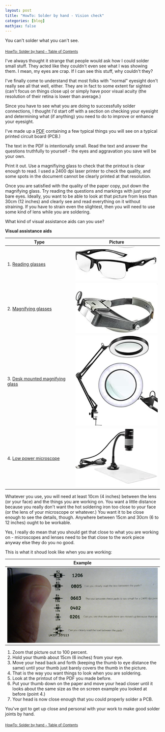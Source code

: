 ```yaml
---
layout: post
title: "HowTo: Solder by hand - Vision check"
categories: [blog]
mathjax: false
---
```

You can't solder what you can't see.

<sub>[HowTo: Solder by hand - Table of Contents](howtosolder-toc)</sub>

I've always thought it strange that people would ask how I could solder small stuff.  They acted like they couldn't even see what I was showing them.  I mean, my eyes are crap.  If I can see this stuff, why couldn't they?

I've finally come to understand that most folks with "normal" eyesight don't really see all that well, either.  They are in fact to some extent far sighted (can't focus on things close up) or simply have poor visual acuity (the resolution of their retina is lower than average.)

Since you have to see what you are doing to successfully solder connections, I thought I'd start off with a section on checking your eyesight and determining what (if anything) you need to do to improve or enhance your eyesight.

I've made up a [PDF](assets/2020-02-02-howtosolder-1visioncheck/visioncheck.pdf) containing a few typical things you will see on a typical printed circuit board (PCB.)

The text in the PDF is intentionally small.  Read the text and answer the questions truthfully to yourself - the eyes and aggravation you save will be your own.

Print it out.  Use a magnifiying glass to check that the printout is clear enough to read.  I used a 2400 dpi laser printer to check the quality, and some spots in the document cannot be clearly printed at that resolution.

Once you are satisfied with the quality of the paper copy, put down the magnifying glass.  Try reading the questions and markings with just your bare eyes.  Ideally, you want to be able to look at that picture from less than 30cm (12 inches) and clearly see and read everything on it without straining. If you have to strain even the slightest, then you will need to use some kind of lens while you are soldering.
 
What kind of visual assistance aids can you use?

**Visual assistance aids**

|Type|Picture|
|----|-------|
|1.  [Reading glasses](https://www.amazon.com/Specs-Rimmed-Rectangular-Glasses-Reading/dp/B0722CKT9X?ref_=TopRatedC&pf_rd_p=4189ca33-30e1-5165-9f33-db798cefde81&pf_rd_s=merchandised-search-6&pf_rd_t=101&pf_rd_i=3779821&pf_rd_m=ATVPDKIKX0DER&pf_rd_r=3V1X6HWE8PJG7GFNSWBY&pf_rd_r=3V1X6HWE8PJG7GFNSWBY&pf_rd_p=4189ca33-30e1-5165-9f33-db798cefde81)|![Reading glasses](/assets/2020-02-02-howtosolder-1visioncheck/readingglasses.jpg)|
|2. [Magnifying glasses](https://www.amazon.com/SE-Illuminated-Dual-Flip-Magnifier/dp/B003UCODIA/ref=sxin_3_ac_d_rm?ac_md=0-0-bWFnbmlmeWluZyBnbGFzc2VzIGZvciBjbG9zZSB3b3Jr-ac_d_rm&crid=2QIDQN77LLEB5&cv_ct_cx=magnifying+glasses+for+close+work&keywords=magnifying+glasses+for+close+work&pd_rd_i=B003UCODIA&pd_rd_r=33b771fa-a57d-41b2-93bc-54ac62f73c06&pd_rd_w=T0nWd&pd_rd_wg=emnTL&pf_rd_p=de19e82a-2d83-4ae8-9f5c-212586b8b9a0&pf_rd_r=M83048DPKFC33EY80K1E&psc=1&qid=1580650155&sprefix=magnifying%2Caps%2C1028&sr=1-1-12d4272d-8adb-4121-8624-135149aa9081)|![Magnifying glasses](/assets/2020-02-02-howtosolder-1visioncheck/magnifyingglasses.jpg)|
|3. [Desk mounted magnifying glass](https://www.amazon.com/LANCOSC-Magnifying-Glass-Desk-Clamp/dp/B07R61JGN5/ref=sr_1_5?crid=2Y7UW2ADBIHL6&keywords=desk+mounted+magnifying+glass+with+light&qid=1580650814&sprefix=desk+mounted+ma%2Caps%2C294&sr=8-5)|![Desk mounted magnifying glass](/assets/2020-02-02-howtosolder-1visioncheck/deskmagnifyinglens.jpg)|
|4. [Low power microscope](https://www.amazon.com/Plugable-Microscope-Flexible-Observation-Magnification/dp/B00XNYXQHE/ref=sr_1_3?crid=1WTN038O48FS3&keywords=low+power+microscope&qid=1580651493&sprefix=low+power+mic%2Caps%2C271&sr=8-3)|![Low power microscope](/assets/2020-02-02-howtosolder-1visioncheck/microscope.jpg)|

Whatever you use, you will need at least 10cm (4 inches) between the lens (or your face) and the things you are working on.  You want a little distance because you really don't want the hot soldering iron too close to your face (or the lens of your microscope or whatever.)  You want it to be close enough to see the details, though.  Anywhere between 15cm and 30cm (6 to 12 inches) ought to be workable.

Yes, I really do mean that you should get that close to what you are working on - microscopes and lenses need to be that close to the work piece anyway else they do you no good.

This is what it shoud look like when you are working:

|Example|
|-------|
|![View example](/assets/2020-02-02-howtosolder-1visioncheck/example.png)|

1. Zoom that picture out to 100 percent.
2. Hold your thumb about 15cm (6 inches) from your eye.
3. Move your head back and forth (keeping the thumb to eye distance the same) until your thumb just barely covers the thumb in the picture.
4. That is the way you want things to look when you are soldering. 
5. Look at the printout of the PDF you made before.
6. Put your thumb down on the paper and move your head closer until it looks about the same size as the on screen example you looked at before (point 4.)
7. Your head is now close enough that you could properly solder a PCB.

You've got to get up close and personal with your work to make good solder joints by hand.

<sub>[HowTo: Solder by hand - Table of Contents](howtosolder-toc)</sub>
